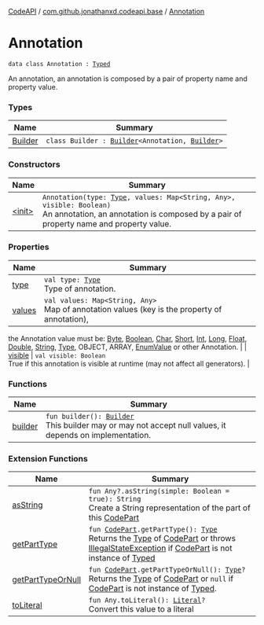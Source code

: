 [CodeAPI](../../index.md) / [com.github.jonathanxd.codeapi.base](../index.md) / [Annotation](.)

# Annotation

`data class Annotation : `[`Typed`](../-typed/index.md)

An annotation, an annotation is composed by a pair of property name and property value.

### Types

| Name | Summary |
|---|---|
| [Builder](-builder/index.md) | `class Builder : `[`Builder`](../-typed/-builder/index.md)`<Annotation, `[`Builder`](-builder/index.md)`>` |

### Constructors

| Name | Summary |
|---|---|
| [&lt;init&gt;](-init-.md) | `Annotation(type: `[`Type`](http://docs.oracle.com/javase/6/docs/api/java/lang/reflect/Type.html)`, values: Map<String, Any>, visible: Boolean)`<br>An annotation, an annotation is composed by a pair of property name and property value. |

### Properties

| Name | Summary |
|---|---|
| [type](type.md) | `val type: `[`Type`](http://docs.oracle.com/javase/6/docs/api/java/lang/reflect/Type.html)<br>Type of annotation. |
| [values](values.md) | `val values: Map<String, Any>`<br>Map of annotation values (key is the property of annotation),
the Annotation value must be: [Byte](#), [Boolean](#), [Char](#), [Short](#),
[Int](#), [Long](#), [Float](#), [Double](#), [String](#), [Type](http://docs.oracle.com/javase/6/docs/api/java/lang/reflect/Type.html), OBJECT, ARRAY,
[EnumValue](../-enum-value/index.md) or other Annotation. |
| [visible](visible.md) | `val visible: Boolean`<br>True if this annotation is visible at runtime (may not affect all generators). |

### Functions

| Name | Summary |
|---|---|
| [builder](builder.md) | `fun builder(): `[`Builder`](-builder/index.md)<br>This builder may or may not accept null values, it depends on implementation. |

### Extension Functions

| Name | Summary |
|---|---|
| [asString](../../com.github.jonathanxd.codeapi.util/kotlin.-any/as-string.md) | `fun Any?.asString(simple: Boolean = true): String`<br>Create a String representation of the part of this [CodePart](../../com.github.jonathanxd.codeapi/-code-part/index.md) |
| [getPartType](../../com.github.jonathanxd.codeapi.util/get-part-type.md) | `fun `[`CodePart`](../../com.github.jonathanxd.codeapi/-code-part/index.md)`.getPartType(): `[`Type`](http://docs.oracle.com/javase/6/docs/api/java/lang/reflect/Type.html)<br>Returns the [Type](http://docs.oracle.com/javase/6/docs/api/java/lang/reflect/Type.html) of [CodePart](../../com.github.jonathanxd.codeapi/-code-part/index.md) or throws [IllegalStateException](http://docs.oracle.com/javase/6/docs/api/java/lang/IllegalStateException.html) if [CodePart](../../com.github.jonathanxd.codeapi/-code-part/index.md) is not instance of [Typed](../-typed/index.md) |
| [getPartTypeOrNull](../../com.github.jonathanxd.codeapi.util/get-part-type-or-null.md) | `fun `[`CodePart`](../../com.github.jonathanxd.codeapi/-code-part/index.md)`.getPartTypeOrNull(): `[`Type`](http://docs.oracle.com/javase/6/docs/api/java/lang/reflect/Type.html)`?`<br>Returns the [Type](http://docs.oracle.com/javase/6/docs/api/java/lang/reflect/Type.html) of [CodePart](../../com.github.jonathanxd.codeapi/-code-part/index.md) or `null` if [CodePart](../../com.github.jonathanxd.codeapi/-code-part/index.md) is not instance of [Typed](../-typed/index.md). |
| [toLiteral](../../com.github.jonathanxd.codeapi.util.conversion/kotlin.-any/to-literal.md) | `fun Any.toLiteral(): `[`Literal`](../../com.github.jonathanxd.codeapi.literal/-literal/index.md)`?`<br>Convert this value to a literal |
